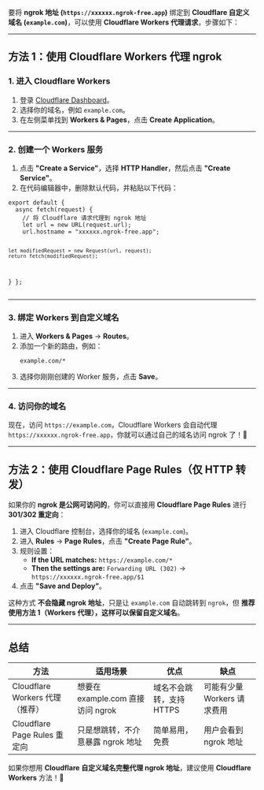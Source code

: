 <html>
<body>
<!--StartFragment--><html><head></head><body><p>要将 <strong>ngrok 地址 (<code inline="">https://xxxxxx.ngrok-free.app</code>)</strong> 绑定到 <strong>Cloudflare 自定义域名 (<code inline="">example.com</code>)</strong>，可以使用 <strong>Cloudflare Workers 代理请求</strong>，步骤如下：</p>
<hr>
<h2><strong>方法 1：使用 Cloudflare Workers 代理 ngrok</strong></h2>
<h3><strong>1. 进入 Cloudflare Workers</strong></h3>
<ol>
<li>登录 <a href="https://dash.cloudflare.com/">Cloudflare Dashboard</a>。</li>
<li>选择你的域名，例如 <code inline="">example.com</code>。</li>
<li>在左侧菜单找到 <strong>Workers &amp; Pages</strong>，点击 <strong>Create Application</strong>。</li>
</ol>
<hr>
<h3><strong>2. 创建一个 Workers 服务</strong></h3>
<ol>
<li>点击 <strong>"Create a Service"</strong>，选择 <strong>HTTP Handler</strong>，然后点击 <strong>"Create Service"</strong>。</li>
<li>在代码编辑器中，删除默认代码，并粘贴以下代码：</li>
</ol>
<pre><code class="language-javascript">export default {
  async fetch(request) {
    // 将 Cloudflare 请求代理到 ngrok 地址
    let url = new URL(request.url);
    url.hostname = "xxxxxx.ngrok-free.app";

    let modifiedRequest = new Request(url, request);
    return fetch(modifiedRequest);
  }
};
</code></pre>
<hr>
<h3><strong>3. 绑定 Workers 到自定义域名</strong></h3>
<ol>
<li>进入 <strong>Workers &amp; Pages</strong> → <strong>Routes</strong>。</li>
<li>添加一个新的路由，例如：
<pre><code>example.com/*
</code></pre>
</li>
<li>选择你刚刚创建的 Worker 服务，点击 <strong>Save</strong>。</li>
</ol>
<hr>
<h3><strong>4. 访问你的域名</strong></h3>
<p>现在，访问 <code inline="">https://example.com</code>，Cloudflare Workers 会自动代理 <code inline="">https://xxxxxx.ngrok-free.app</code>，你就可以通过自己的域名访问 ngrok 了！🚀</p>
<hr>
<h2><strong>方法 2：使用 Cloudflare Page Rules（仅 HTTP 转发）</strong></h2>
<p>如果你的 <strong>ngrok 是公网可访问的</strong>，你可以直接用 <strong>Cloudflare Page Rules</strong> 进行 <strong>301/302 重定向</strong>：</p>
<ol>
<li>进入 Cloudflare 控制台，选择你的域名 (<code inline="">example.com</code>)。</li>
<li>进入 <strong>Rules</strong> → <strong>Page Rules</strong>，点击 <strong>"Create Page Rule"</strong>。</li>
<li>规则设置：
<ul>
<li><strong>If the URL matches:</strong> <code inline="">https://example.com/*</code></li>
<li><strong>Then the settings are:</strong> <code inline="">Forwarding URL (302)</code> → <code inline="">https://xxxxxx.ngrok-free.app/$1</code></li>
</ul>
</li>
<li>点击 <strong>"Save and Deploy"</strong>。</li>
</ol>
<p>这种方式 <strong>不会隐藏 ngrok 地址</strong>，只是让 <code inline="">example.com</code> 自动跳转到 <code inline="">ngrok</code>，但 <strong>推荐使用方法 1（Workers 代理），这样可以保留自定义域名</strong>。</p>
<hr>
<h2><strong>总结</strong></h2>

方法 | 适用场景 | 优点 | 缺点
-- | -- | -- | --
Cloudflare Workers 代理（推荐） | 想要在 example.com 直接访问 ngrok | 域名不会跳转，支持 HTTPS | 可能有少量 Workers 请求费用
Cloudflare Page Rules 重定向 | 只是想跳转，不介意暴露 ngrok 地址 | 简单易用，免费 | 用户会看到 ngrok 地址


<p>如果你想用 <strong>Cloudflare 自定义域名完整代理 ngrok 地址</strong>，建议使用 <strong>Cloudflare Workers</strong> 方法！🚀</p></body></html><!--EndFragment-->
</body>
